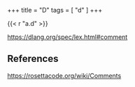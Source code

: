 +++
title = "D"
tags = [ "d" ]
+++

{{< r "a.d" >}}

<https://dlang.org/spec/lex.html#comment>

## References

<https://rosettacode.org/wiki/Comments>
